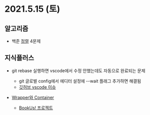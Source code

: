 # 2021.5.15 (토)

## 알고리즘

- 백준 [정렬](https://www.acmicpc.net/step/22) 4문제

## 지식플러스

- git rebase 실행하면 vscode에서 수정 안했는데도 자동으로 완료되는 문제

  - git 글로벌 config에서 에디터 설정에 --wait 플래그 추가하면 해결됨
  - [깃허브 vscode 이슈](https://github.com/microsoft/vscode/issues/42806)

- [Wrapper와 Container](https://hashcode.co.kr/questions/12186/%EC%9B%B9-%EA%B0%9C%EB%B0%9C%EC%97%90%EC%84%9C-%EC%82%AC%EC%9A%A9%ED%95%98%EB%8A%94-container-%EC%99%80-wrapper-%EC%9D%98-%EC%B0%A8%EC%9D%B4%EA%B0%80-%EC%A0%95%ED%99%95%ED%9E%88-%EB%AC%B4%EC%97%87%EC%9D%BC%EA%B9%8C%EC%9A%94#:~:text=%EC%A0%9C%EA%B0%80%20%EC%95%8C%EA%B3%A0%20%EC%9E%88%EA%B8%B0%EB%A1%A0%20container,%EC%97%90%20%EC%82%AC%EC%9A%A9%ED%95%9C%EB%8B%A4%EA%B3%A0%20%EC%95%8C%EA%B3%A0%20%EC%9E%88%EC%8A%B5%EB%8B%88%EB%8B%A4.)

  - [BookUs! 프로젝트](https://github.com/connect-foundation/2019-12)
